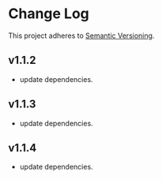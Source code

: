 # Change Log

This project adheres to [Semantic Versioning](http://semver.org/).  

## v1.1.2
* update dependencies.
## v1.1.3
* update dependencies.
## v1.1.4
* update dependencies.